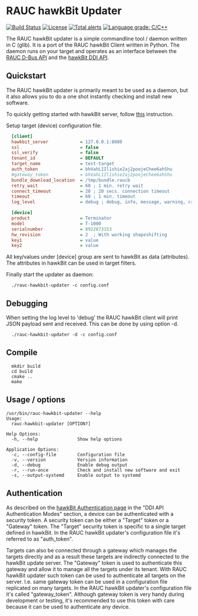 RAUC hawkBit Updater
====================

[![Build Status](https://travis-ci.com/rauc/rauc-hawkbit-updater.svg?branch=master)](https://travis-ci.com/rauc/rauc-hawkbit-updater)
[![License](https://img.shields.io/badge/license-LGPLv2.1-blue.svg)](https://raw.githubusercontent.com/rauc/rauc-hawkbit-updater/master/LICENSE)
[![Total alerts](https://img.shields.io/lgtm/alerts/g/rauc/rauc-hawkbit-updater.svg?logo=lgtm&logoWidth=18)](https://lgtm.com/projects/g/rauc/rauc-hawkbit-updater/alerts/)
[![Language grade: C/C++](https://img.shields.io/lgtm/grade/cpp/g/rauc/rauc-hawkbit-updater.svg?logo=lgtm&logoWidth=18)](https://lgtm.com/projects/g/rauc/rauc-hawkbit-updater/context:cpp)

The RAUC hawkBit updater is a simple commandline tool / daemon written in C (glib).
It is a port of the RAUC hawkBit Client written in Python.
The daemon runs on your target and operates as an interface between the
[RAUC D-Bus API](https://github.com/rauc/rauc)
and the [hawkBit DDI API](https://github.com/eclipse/hawkbit).

Quickstart
----------

The RAUC hawkBit updater is primarily meant to be used as a daemon,
but it also allows you to do a one shot instantly checking and install
new software.

To quickly getting started with hawkBit server, follow
[this](https://github.com/eclipse/hawkbit#getting-started)
instruction.

Setup target (device) configuration file:

```ini
  [client]
  hawkbit_server            = 127.0.0.1:8080
  ssl                       = false
  ssl_verify                = false
  tenant_id                 = DEFAULT
  target_name               = test-target
  auth_token                = bhVahL1Il1shie2aj2poojeChee6ahShu
  #gateway_token            = bhVahL1Il1shie2aj2poojeChee6ahShu
  bundle_download_location  = /tmp/bundle.raucb
  retry_wait                = 60 ; 1 min. retry wait
  connect_timeout           = 20 ; 20 secs. connection timeout
  timeout                   = 60 ; 1 min. timeout
  log_level                 = debug ; debug, info, message, warning, critical

  [device]
  product                   = Terminator
  model                     = T-1000
  serialnumber              = 8922673153
  hw_revision               = 2  ; With working shapeshifting
  key1                      = value
  key2                      = value
```

All key/values under [device] group are sent to hawkBit as data (attributes).
The attributes in hawkBit can be used in target filters.

Finally start the updater as daemon:

```shell
  ./rauc-hawkbit-updater -c config.conf
```


Debugging
---------

When setting the log level to 'debug' the RAUC hawkBit client will print
JSON payload sent and received. This can be done by using option -d.

```shell
  ./rauc-hawkbit-updater -d -c config.conf
```


Compile
-------

```shell
  mkdir build
  cd build
  cmake ..
  make
```


Usage / options
---------------

```shell
/usr/bin/rauc-hawkbit-updater --help
Usage:
  rauc-hawkbit-updater [OPTION?]

Help Options:
  -h, --help               Show help options

Application Options:
  -c, --config-file        Configuration file
  -v, --version            Version information
  -d, --debug              Enable debug output
  -r, --run-once           Check and install new software and exit
  -s, --output-systemd     Enable output to systemd
```


Authentication
--------------

As described on the [hawkBit Authentication page](https://www.eclipse.org/hawkbit/concepts/authentication/)
in the "DDI API Authentication Modes" section, a device can be authenticated
with a security token. A security token can be either a "Target" token or a
"Gateway" token. The "Target" security token is specific to a single target
defined in hawkBit. In the RAUC hawkBit updater's configuration file it's
referred to as "auth_token".

Targets can also be connected through a gateway which manages the targets
directly and as a result these targets are indirectly connected to the hawkBit
update server. The "Gateway" token is used to authenticate this gateway and
allow it to manage all the targets under its tenant. With RAUC hawkBit updater
such token can be used to authenticate all targets on the server. I.e. same
gateway token can be used in a configuration file replicated on many targets.
In the RAUC hawkBit updater's configuration file it's called "gateway_token".
Although gateway token is very handy during development or testing, it's
recommended to use this token with care because it can be used to
authenticate any device.
